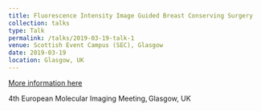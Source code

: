 ```yaml
---
title: Fluorescence Intensity Image Guided Breast Conserving Surgery
collection: talks
type: Talk
permalink: /talks/2019-03-19-talk-1
venue: Scottish Event Campus (SEC), Glasgow
date: 2019-03-19
location: Glasgow, UK
---
```


[More information here](http://www.e-smi.eu/index.php?id=1976)

4th European Molecular Imaging Meeting, Glasgow, UK    
